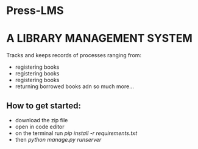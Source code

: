 # Press-LMS
<h1>A LIBRARY MANAGEMENT SYSTEM</h1>

<p>Tracks and keeps records of processes ranging from:</p>
<ul>
  <li>registering books</li>
  <li>registering books</li>
  <li>registering books</li>
  <li>returning borrowed books adn so much more...</li>
</ul>

<h2>How to get started: </h2>

<ul>
  <li>download the zip file</li>
  <li>open in code editor</li>
  <li>on the terminal run <em>pip install -r requirements.txt</em></li>
  <li>then <em>python manage.py runserver</em></li>
</ul>
